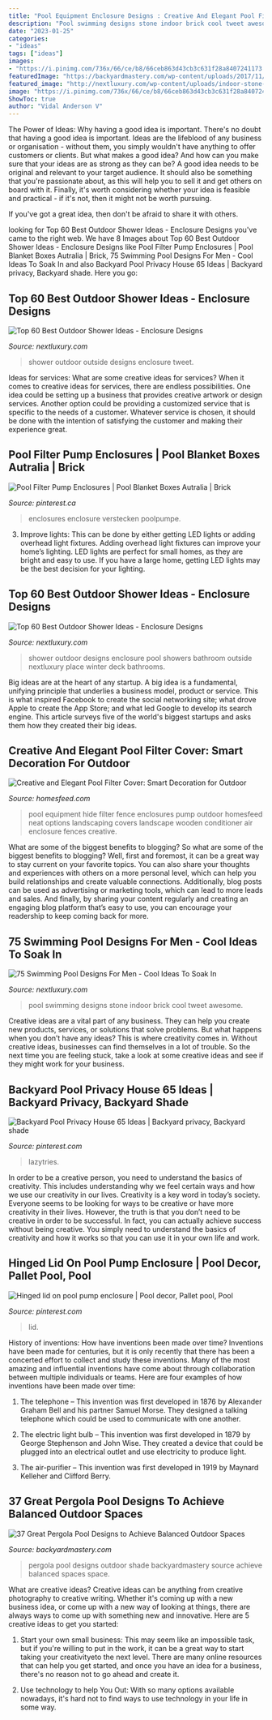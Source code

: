 ```yaml
---
title: "Pool Equipment Enclosure Designs : Creative And Elegant Pool Filter Cover: Smart Decoration For Outdoor"
description: "Pool swimming designs stone indoor brick cool tweet awesome"
date: "2023-01-25"
categories:
- "ideas"
tags: ["ideas"]
images:
- "https://i.pinimg.com/736x/66/ce/b8/66ceb863d43cb3c631f28a8407241173.jpg"
featuredImage: "https://backyardmastery.com/wp-content/uploads/2017/11/18-pergola-pool-designs.jpg"
featured_image: "http://nextluxury.com/wp-content/uploads/indoor-stone-brick-wall-home-swimming-pool-designs.jpg"
image: "https://i.pinimg.com/736x/66/ce/b8/66ceb863d43cb3c631f28a8407241173.jpg"
ShowToc: true
author: "Vidal Anderson V"
---
```



The Power of Ideas: Why having a good idea is important.
There's no doubt that having a good idea is important. Ideas are the lifeblood of any business or organisation - without them, you simply wouldn't have anything to offer customers or clients. But what makes a good idea? And how can you make sure that your ideas are as strong as they can be?
A good idea needs to be original and relevant to your target audience. It should also be something that you're passionate about, as this will help you to sell it and get others on board with it. Finally, it's worth considering whether your idea is feasible and practical - if it's not, then it might not be worth pursuing.

If you've got a great idea, then don't be afraid to share it with others.

	

		
looking for Top 60 Best Outdoor Shower Ideas - Enclosure Designs you've came to the right web. We have 8 Images about Top 60 Best Outdoor Shower Ideas - Enclosure Designs like Pool Filter Pump Enclosures | Pool Blanket Boxes Autralia | Brick, 75 Swimming Pool Designs For Men - Cool Ideas To Soak In and also Backyard Pool Privacy House 65 Ideas | Backyard privacy, Backyard shade. Here you go:
		
    
## Top 60 Best Outdoor Shower Ideas - Enclosure Designs

<img loading=lazy src="http://nextluxury.com/wp-content/uploads/outside-shower.jpg" onerror="this.onerror=null;this.src='https://tse3.mm.bing.net/th?id=OIP.flNpUDSo2bIUSmadxH_c5gHaLH&amp;pid=15.1';" alt="Top 60 Best Outdoor Shower Ideas - Enclosure Designs">

_Source: nextluxury.com_

>shower outdoor outside designs enclosure tweet. 

	

Ideas for services: What are some creative ideas for services?
When it comes to creative ideas for services, there are endless possibilities. One idea could be setting up a business that provides creative artwork or design services. Another option could be providing a customized service that is specific to the needs of a customer. Whatever service is chosen, it should be done with the intention of satisfying the customer and making their experience great.

    
## Pool Filter Pump Enclosures | Pool Blanket Boxes Autralia | Brick

<img loading=lazy src="https://i.pinimg.com/736x/ef/5c/7b/ef5c7b0c595ea0573f46a65330c05ece.jpg" onerror="this.onerror=null;this.src='https://tse1.mm.bing.net/th?id=OIP.Z0FhDyZHXalIHaEkvCqcuQHaJ4&amp;pid=15.1';" alt="Pool Filter Pump Enclosures | Pool Blanket Boxes Autralia | Brick">

_Source: pinterest.ca_

>enclosures enclosure verstecken poolpumpe. 

	

3. Improve lights: This can be done by either getting LED lights or adding overhead light fixtures.
Adding overhead light fixtures can improve your home’s lighting. LED lights are perfect for small homes, as they are bright and easy to use. If you have a large home, getting LED lights may be the best decision for your lighting.

    
## Top 60 Best Outdoor Shower Ideas - Enclosure Designs

<img loading=lazy src="http://nextluxury.com/wp-content/uploads/best-outdoor-shower.jpg" onerror="this.onerror=null;this.src='https://tse4.mm.bing.net/th?id=OIP.v7KhIY1RF0IqJFvW7BjCgwHaLJ&amp;pid=15.1';" alt="Top 60 Best Outdoor Shower Ideas - Enclosure Designs">

_Source: nextluxury.com_

>shower outdoor designs enclosure pool showers bathroom outside nextluxury place winter deck bathrooms. 

	

Big ideas are at the heart of any startup. A big idea is a fundamental, unifying principle that underlies a business model, product or service. This is what inspired Facebook to create the social networking site; what drove Apple to create the App Store; and what led Google to develop its search engine. This article surveys five of the world's biggest startups and asks them how they created their big ideas.

    
## Creative And Elegant Pool Filter Cover: Smart Decoration For Outdoor

<img loading=lazy src="https://homesfeed.com/wp-content/uploads/2015/08/simple-wooden-fence-pool-filter-cover-design-in-the-garden-upon-grassy-meadow-aside-home-design-with-brick-wall-idea.jpg" onerror="this.onerror=null;this.src='https://tse2.mm.bing.net/th?id=OIP.p5GqkYaPBJmECnSBSaY5bgHaE7&amp;pid=15.1';" alt="Creative and Elegant Pool Filter Cover: Smart Decoration for Outdoor">

_Source: homesfeed.com_

>pool equipment hide filter fence enclosures pump outdoor homesfeed neat options landscaping covers landscape wooden conditioner air enclosure fences creative. 

	

What are some of the biggest benefits to blogging?
So what are some of the biggest benefits to blogging? Well, first and foremost, it can be a great way to stay current on your favorite topics. You can also share your thoughts and experiences with others on a more personal level, which can help you build relationships and create valuable connections. Additionally, blog posts can be used as advertising or marketing tools, which can lead to more leads and sales. And finally, by sharing your content regularly and creating an engaging blog platform that’s easy to use, you can encourage your readership to keep coming back for more.

    
## 75 Swimming Pool Designs For Men - Cool Ideas To Soak In

<img loading=lazy src="http://nextluxury.com/wp-content/uploads/indoor-stone-brick-wall-home-swimming-pool-designs.jpg" onerror="this.onerror=null;this.src='https://tse3.mm.bing.net/th?id=OIP.xtACw04yBzdcenQszRJ9dwHaE8&amp;pid=15.1';" alt="75 Swimming Pool Designs For Men - Cool Ideas To Soak In">

_Source: nextluxury.com_

>pool swimming designs stone indoor brick cool tweet awesome. 

	

Creative ideas are a vital part of any business. They can help you create new products, services, or solutions that solve problems. But what happens when you don’t have any ideas? This is where creativity comes in. Without creative ideas, businesses can find themselves in a lot of trouble. So the next time you are feeling stuck, take a look at some creative ideas and see if they might work for your business.

    
## Backyard Pool Privacy House 65 Ideas | Backyard Privacy, Backyard Shade

<img loading=lazy src="https://i.pinimg.com/736x/1d/b7/0e/1db70e81fcd24b672db592b9067116d5.jpg" onerror="this.onerror=null;this.src='https://tse4.mm.bing.net/th?id=OIP.k21Kg0qOBJlqF7egMbDuUgAAAA&amp;pid=15.1';" alt="Backyard Pool Privacy House 65 Ideas | Backyard privacy, Backyard shade">

_Source: pinterest.com_

>lazytries. 

	

In order to be a creative person, you need to understand the basics of creativity. This includes understanding why we feel certain ways and how we use our creativity in our lives.
Creativity is a key word in today’s society. Everyone seems to be looking for ways to be creative or have more creativity in their lives. However, the truth is that you don’t need to be creative in order to be successful. In fact, you can actually achieve success without being creative. You simply need to understand the basics of creativity and how it works so that you can use it in your own life and work.

    
## Hinged Lid On Pool Pump Enclosure | Pool Decor, Pallet Pool, Pool

<img loading=lazy src="https://i.pinimg.com/736x/66/ce/b8/66ceb863d43cb3c631f28a8407241173.jpg" onerror="this.onerror=null;this.src='https://tse4.mm.bing.net/th?id=OIP.O9WQorljGkBvp0XiVdbg-QHaLH&amp;pid=15.1';" alt="Hinged lid on pool pump enclosure | Pool decor, Pallet pool, Pool">

_Source: pinterest.com_

>lid. 

	

History of inventions: How have inventions been made over time?
Inventions have been made for centuries, but it is only recently that there has been a concerted effort to collect and study these inventions. Many of the most amazing and influential inventions have come about through collaboration between multiple individuals or teams. Here are four examples of how inventions have been made over time:

1) The telephone – This invention was first developed in 1876 by Alexander Graham Bell and his partner Samuel Morse. They designed a talking telephone which could be used to communicate with one another.

2) The electric light bulb – This invention was first developed in 1879 by George Stephenson and John Wise. They created a device that could be plugged into an electrical outlet and use electricity to produce light.

3) The air-purifier – This invention was first developed in 1919 by Maynard Kelleher and Clifford Berry.

    
## 37 Great Pergola Pool Designs To Achieve Balanced Outdoor Spaces

<img loading=lazy src="https://backyardmastery.com/wp-content/uploads/2017/11/18-pergola-pool-designs.jpg" onerror="this.onerror=null;this.src='https://tse3.mm.bing.net/th?id=OIP.8j8IvbXs52Fz5m_9v6FaYgAAAA&amp;pid=15.1';" alt="37 Great Pergola Pool Designs to Achieve Balanced Outdoor Spaces">

_Source: backyardmastery.com_

>pergola pool designs outdoor shade backyardmastery source achieve balanced spaces space. 

	

What are creative ideas?
Creative ideas can be anything from creative photography to creative writing. Whether it's coming up with a new business idea, or come up with a new way of looking at things, there are always ways to come up with something new and innovative. Here are 5 creative ideas to get you started: 
1) Start your own small business: This may seem like an impossible task, but if you're willing to put in the work, it can be a great way to start taking your creativityeto the next level. There are many online resources that can help you get started, and once you have an idea for a business, there's no reason not to go ahead and create it. 

2) Use technology to help You Out: With so many options available nowadays, it's hard not to find ways to use technology in your life in some way.

